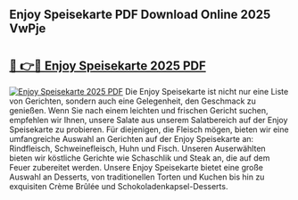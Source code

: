 ## Enjoy Speisekarte PDF Download Online 2025 VwPje

# <h2><a href="http://gc5emp.nevu.top/?p=Enjoy+Speisekarte">🔗 👉🔴 Enjoy Speisekarte 2025 PDF</a></h2>

[![Enjoy Speisekarte 2025 PDF](https://i.imgur.com/dBaPXMq.png)](http://gc5emp.nevu.top/?p=Enjoy+Speisekarte)
Die Enjoy Speisekarte ist nicht nur eine Liste von Gerichten, sondern auch eine Gelegenheit, den Geschmack zu genießen. Wenn Sie nach einem leichten und frischen Gericht suchen, empfehlen wir Ihnen, unsere Salate aus unserem Salatbereich auf der Enjoy Speisekarte zu probieren. Für diejenigen, die Fleisch mögen, bieten wir eine umfangreiche Auswahl an Gerichten auf der Enjoy Speisekarte an: Rindfleisch, Schweinefleisch, Huhn und Fisch. Unseren Auserwählten bieten wir köstliche Gerichte wie Schaschlik und Steak an, die auf dem Feuer zubereitet werden. Unsere Enjoy Speisekarte bietet eine große Auswahl an Desserts, von traditionellen Torten und Kuchen bis hin zu exquisiten Crème Brûlée und Schokoladenkapsel-Desserts.
